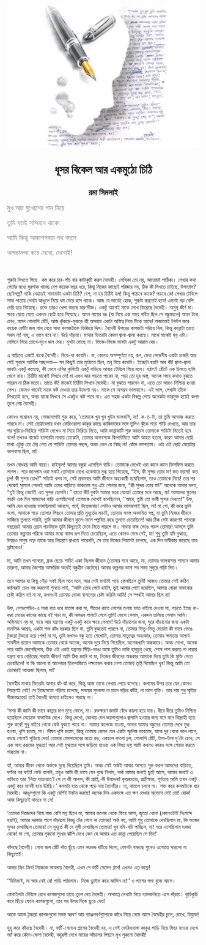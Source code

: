 <div align=center> <img src="./../metadata/images/ধূসর-বিকেল-আর-একমুঠো-চিঠি.jpg" align="center" ></div>
<h1 align=center>ধূসর বিকেল আর একমুঠো চিঠি</h1>
<h2 align=center>রমা সিমলাই</h2>
<span style="color:#808080;font-size:18px;">&#x9AE;&#x9C1;&#x996; &#x986;&#x9B0; &#x9AE;&#x9C1;&#x996;&#x9CB;&#x9B6;&#x9C7;&#x9B0; &#x997;&#x9BE;&#x9A8; &#x9A8;&#x9BF;&#x9DF;&#x9C7;</span><br> <br><span style="color:#808080;font-size:18px;">&#x9A4;&#x9C1;&#x9AE;&#x9BF; &#x9AF;&#x9A4;&#x987; &#x9B8;&#x9A8;&#x9CD;&#x9A6;&#x9BF;&#x9B9;&#x9BE;&#x9A8; &#x9A5;&#x9BE;&#x995;&#x9CB;</span><br> <br><span style="color:#808080;font-size:18px;">&#x986;&#x9AE;&#x9BF; &#x995;&#x9BF;&#x9A8;&#x9CD;&#x9A4;&#x9C1; &#x986;&#x995;&#x9BE;&#x9B6;&#x997;&#x999;&#x9CD;&#x997;&#x9BE;&#x9B0; &#x9AA;&#x9A5; &#x9AC;&#x9A6;&#x9B2;&#x9C7;</span><br> <br><span style="color:#808080;font-size:18px;">&#x985;&#x9B2;&#x995;&#x9BE;&#x9A8;&#x9A8;&#x9CD;&#x9A6;&#x9BE; &#x995;&#x9B0;&#x9C7; &#x9A6;&#x9C7;&#x9AC;&#x9CB;, &#x9A6;&#x9C7;&#x9AC;&#x9CB;&#x987;!</span><br> <br>&#xA0;<br> <br>&#x9B6;&#x9C1;&#x9B0;&#x9C1;&#x99F;&#x9BE; &#x9B2;&#x9BF;&#x996;&#x9A4;&#x9C7; &#x997;&#x9BF;&#x9DF;&#x9C7;&#xA0;&#xA0; &#x995;&#x9AE; &#x995;&#x9B0;&#x9C7; &#x99A;&#x9BE;&#x9B0;-&#x9AA;&#x9BE;&#x981;&#x99A; &#x9AC;&#x9BE;&#x9B0; &#x995;&#x9BE;&#x99F;&#x9BE;&#x995;&#x9C1;&#x99F;&#x9BF; &#x995;&#x9B0;&#x9B2; &#x9AC;&#x9C8;&#x9A6;&#x9C7;&#x9B9;&#x9C0;&#x964; &#x9B2;&#x9C7;&#x996;&#x9BF;&#x995;&#x9BE; &#x9A4;&#x9CB; &#x9A8;&#x9DF;, &#x986;&#x9A6;&#x9CD;&#x9AF;&#x9A8;&#x9CD;&#x9A4;&#x987; &#x9AA;&#x9BE;&#x9A0;&#x9BF;&#x995;&#x9BE;&#x964; &#x9B2;&#x9C7;&#x996;&#x9BE;&#x9B0; &#x995;&#x9A5;&#x9BE; &#x9AA;&#x9C7;&#x99F;&#x9C7;&#x9B0; &#x9AE;&#x9A7;&#x9CD;&#x9AF;&#x9C7; &#x998;&#x9C1;&#x9B0;&#x9AA;&#x9BE;&#x995; &#x996;&#x9BE;&#x99A;&#x9CD;&#x99B;&#x9C7; &#x9AC;&#x9C7;&#x9B6; &#x995;&#x9DF;&#x9C7;&#x995; &#x9AC;&#x99B;&#x9B0; &#x9A7;&#x9B0;&#x9C7;, &#x995;&#x9BF;&#x9A8;&#x9CD;&#x9A4;&#x9C1; &#x9A8;&#x9BF;&#x99C;&#x9C7;&#x9B0; &#x995;&#x9BE;&#x99B;&#x9C7;&#x987; &#x9AA;&#x9B0;&#x9BF;&#x9B7;&#x9CD;&#x995;&#x9BE;&#x9B0; &#x9A8;&#x9DF;, &#x9A0;&#x9BF;&#x995; &#x995;&#x9C0; &#x9B2;&#x9BF;&#x996;&#x9A4;&#x9C7; &#x99A;&#x9BE;&#x987;&#x99B;&#x9C7;, &#x989;&#x9AA;&#x9A8;&#x9CD;&#x9AF;&#x9BE;&#x9B8;? &#x99B;&#x9CB;&#x99F;&#x997;&#x9B2;&#x9CD;&#x9AA;? &#x9A8;&#x9BE;&#x995;&#x9BF; &#x9A8;&#x9C7;&#x9B9;&#x9BE;&#x9A4;&#x987; &#x9B8;&#x9BE;&#x9A6;&#x9BE;&#x9AE;&#x9BE;&#x99F;&#x9BE; &#x98F;&#x995;&#x99F;&#x9BE; &#x99A;&#x9BF;&#x9A0;&#x9BF;? &#x9AC;&#x9C7;&#x9B6;, &#x9A8;&#x9BE; &#x9B9;&#x9DF; &#x99A;&#x9BF;&#x9A0;&#x9BF;&#x987; &#x9B9;&#x9B2;! &#x995;&#x9BF;&#x9A8;&#x9CD;&#x9A4;&#x9C1; &#x9AA;&#x9BE;&#x9A0;&#x9BE;&#x9AC;&#x9C7; &#x995;&#x9BE;&#x995;&#x9C7;? &#x9AA;&#x9DC;&#x9AC;&#x9C7; &#x995;&#x9C7;! &#x9B2;&#x9C7;&#x996;&#x9BE;&#x9B0; &#x99F;&#x9C7;&#x9AC;&#x9BF;&#x9B2;&#x9C7; &#x9B8;&#x9BE;&#x9A6;&#x9BE; &#x9AA;&#x9BE;&#x9A4;&#x9BE;&#x9DF; &#x9AA;&#x9C7;&#x9A8;&#x99F;&#x9BE; &#x986;&#x999;&#x9C1;&#x9B2;&#x9C7; &#x9A8;&#x9BF;&#x9DF;&#x9C7; &#x9A5;&#x9AE; &#x9AE;&#x9C7;&#x9B0;&#x9C7; &#x9AC;&#x9B8;&#x9C7; &#x9A5;&#x9BE;&#x995;&#x9C7;&#x964; &#x986;&#x99C; &#x9AF;&#x9C7; &#x9AD;&#x9BE;&#x9AC;&#x9C7;&#x987; &#x9B9;&#x9CB;&#x995;, &#x9B6;&#x9C1;&#x9B0;&#x9C1;&#x99F;&#x9BE; &#x995;&#x9B0;&#x9A4;&#x9C7;&#x987; &#x9B9;&#x9AC;&#x9C7;! &#x98F;&#x9AE;&#x9A8;&#x987; &#x9AC;&#x9DC; &#x9AC;&#x9C7;&#x9B6;&#x9BF; &#x9A6;&#x9C7;&#x9B0;&#x9BF; &#x9B9;&#x9DF;&#x9C7; &#x997;&#x9BF;&#x9DF;&#x9C7;&#x99B;&#x9C7;&#x964; &#x9B0;&#x995;&#x9CD;&#x9A4;&#x9C7; &#x9A4;&#x9BE;&#x9B0;&#x993; &#x996;&#x9C7;&#x9B2;&#x9BE; &#x995;&#x9B0;&#x99B;&#x9C7; &#x9AE;&#x9BE;&#x9B0;&#x9A3;&#x9AC;&#x9C0;&#x99C;&#x964; &#x98F;&#x995;&#x99F;&#x9C1; &#x986;&#x997;&#x9C7;&#x987; &#x9AE;&#x9BE;&#x995;&#x9C7; &#x9A6;&#x9C7;&#x996;&#x9C7; &#x9AB;&#x9BF;&#x9B0;&#x9C7;&#x99B;&#x9C7; &#x9AC;&#x9C8;&#x9A6;&#x9C7;&#x9B9;&#x9C0;&#x964; &#x985;&#x9B8;&#x9C1;&#x9B8;&#x9CD;&#x9A5; &#x99C;&#x9C0;&#x9B0;&#x9CD;&#x9A3; &#x9AE;&#x9BE;&#x964; &#x995;&#x9CD;&#x9B7;&#x9DF;&#x9C7; &#x9AF;&#x9C7;&#x9A4;&#x9C7; &#x9AF;&#x9C7;&#x9A4;&#x9C7; &#x98F;&#x995;&#x9A6;&#x9AE; &#x99B;&#x9CB;&#x99F;&#x9CD;&#x99F; &#x9B9;&#x9DF;&#x9C7; &#x997;&#x9BF;&#x9DF;&#x9C7;&#x99B;&#x9C7;&#x964; &#x985;&#x9AE;&#x9A8; &#x997;&#x9BE;&#x9DF;&#x9C7;&#x9B0; &#x9B0;&#x999; (&#x9AF;&#x9BE; &#x9A8;&#x9BF;&#x9DF;&#x9C7; &#x98F;&#x995; &#x9B8;&#x9AE;&#x9DF; &#x997;&#x9B0;&#x9CD;&#x9AC;&#x9BF;&#x9A4; &#x99B;&#x9BF;&#x9B2; &#x9B8;&#x9C7; &#x9AC;&#x9A8;&#x9CD;&#x9A7;&#x9C1;&#x9AE;&#x9B9;&#x9B2;&#x9C7;) &#x985;&#x9AE;&#x9A8; &#x99F;&#x9BE;&#x9A8;&#x9BE; &#x99A;&#x9CB;&#x996;, &#x985;&#x9AE;&#x9A8; &#x997;&#x9CB;&#x9B2;&#x9BE;&#x9AA;&#x9BF; &#x9A0;&#x9CB;&#x981;&#x99F;, &#x986;&#x99C; &#x995;&#x9C1;&#x981;&#x995;&#x9DC;&#x9C7;-&#x9AE;&#x9C1;&#x995;&#x9DC;&#x9C7; &#x995;&#x9C0; &#x985;&#x9B8;&#x9B9;&#x9BE;&#x9DF; &#x98F;&#x995;&#x99F;&#x9BE; &#x985;&#x9B8;&#x9CD;&#x9A4;&#x9BF;&#x9A4;&#x9CD;&#x9AC; &#x9A8;&#x9BF;&#x9DF;&#x9C7; &#x99F;&#x9BF;&#x995;&#x9C7; &#x986;&#x99B;&#x9C7;! &#x985;&#x99C;&#x9BE;&#x9A8;&#x9CD;&#x9A4;&#x9C7;&#x987; &#x99F;&#x9AA;&#x99F;&#x9AA; &#x995;&#x9B0;&#x9C7; &#x995;&#x9DF;&#x9C7;&#x995; &#x9AB;&#x9CB;&#x981;&#x99F;&#x9BE; &#x99C;&#x9B2; &#x997;&#x9BE;&#x9B2; &#x9AC;&#x9C7;&#x9DF;&#x9C7; &#x9B8;&#x9BE;&#x9A6;&#x9BE; &#x995;&#x9BE;&#x997;&#x99C;&#x99F;&#x9BE;&#x995;&#x9C7; &#x9AD;&#x9BF;&#x99C;&#x9BF;&#x9DF;&#x9C7; &#x9A6;&#x9BF;&#x9B2;&#x964; &#x9AC;&#x9C8;&#x9A6;&#x9C7;&#x9B9;&#x9C0; &#x989;&#x9AA;&#x9B0;&#x9C7;&#x9B0; &#x995;&#x9BE;&#x997;&#x99C;&#x99F;&#x9BE; &#x9B8;&#x9B0;&#x9BF;&#x9DF;&#x9C7; &#x9A8;&#x9BF;&#x9B2;, &#x995;&#x9BF;&#x9A8;&#x9CD;&#x9A4;&#x9C1; &#x995;&#x9BE;&#x9A8;&#x9CD;&#x9A8;&#x9BE;&#x99F;&#x9BE; &#x9A4;&#x9BE;&#x9A4;&#x9C7; &#x9B8;&#x9B0;&#x9B2; &#x9A8;&#x9BE;! &#x9A8;&#x9BE;&#x9B9;&#x9CD;&#x200C;, &#x98F; &#x9AD;&#x9BE;&#x9AC;&#x9C7; &#x9B9;&#x9AC;&#x9C7; &#x9A8;&#x9BE;&#x964; &#x989;&#x9A0;&#x9C7; &#x9A6;&#x9BE;&#x981;&#x9DC;&#x9BE;&#x9DF;&#x964; &#x9AE;&#x9BE;&#x9A5;&#x9BE;&#x9B0; &#x9AD;&#x9BF;&#x9A4;&#x9B0;&#x99F;&#x9BE; &#x995;&#x9C7;&#x9AE;&#x9A8; &#x99C;&#x9CD;&#x9AC;&#x9BE;&#x9B2;&#x9BE;-&#x99C;&#x9CD;&#x9AC;&#x9BE;&#x9B2;&#x9BE; &#x995;&#x9B0;&#x99B;&#x9C7;&#x964; &#x9AE;&#x9BE;&#x99D;&#x9C7; &#x9AE;&#x9BE;&#x99D;&#x9C7;&#x987; &#x9B9;&#x9DF; &#x98F;&#x99F;&#x9BE;&#x964; &#x9AC;&#x9C7;&#x9B8;&#x9BF;&#x9A8;&#x9C7; &#x997;&#x9BF;&#x9DF;&#x9C7; &#x99A;&#x9CB;&#x996;&#x9C7;-&#x9AE;&#x9C1;&#x996;&#x9C7; &#x99C;&#x9B2; &#x9A6;&#x9C7;&#x9DF;&#x964; &#x9AE;&#x9C1;&#x996;&#x99F;&#x9BE; &#x9AE;&#x9CB;&#x99B;&#x9C7; &#x9A8;&#x9BE;&#x964; &#x9AD;&#x9BF;&#x99C;&#x9C7;-&#x9AD;&#x9BF;&#x99C;&#x9C7; &#x9AD;&#x9BE;&#x9AC;&#x99F;&#x9BE; &#x98F;&#x995;&#x99F;&#x9C1; &#x986;&#x9B0;&#x9BE;&#x9AE; &#x9A6;&#x9C7;&#x9DF;&#x964;<br> <br>&#x98F; &#x9AC;&#x9BE;&#x9DC;&#x9BF;&#x9A4;&#x9C7; &#x98F;&#x995;&#x9BE;&#x987; &#x9A5;&#x9BE;&#x995;&#x9C7; &#x9AC;&#x9C8;&#x9A6;&#x9C7;&#x9B9;&#x9C0;&#x964; &#x9AC;&#x9BF;&#x9DF;&#x9C7;-&#x9A5;&#x9BE; &#x995;&#x9B0;&#x9C7;&#x9A8;&#x9BF;&#x964; &#x9A8;&#x9BE;, &#x995;&#x9CB;&#x9A8;&#x993; &#x985;&#x9B8;&#x9AE;&#x9CD;&#x9AA;&#x9C2;&#x9B0;&#x9CD;&#x9A3;&#x9A4;&#x9BE; &#x9A8;&#x9DF;, &#x9B0;&#x9C2;&#x9AA;, &#x9AE;&#x9C7;&#x9A7;&#x9BE; &#x9B2;&#x9CB;&#x9AD;&#x9A8;&#x9C0;&#x9DF; &#x98F;&#x995;&#x99F;&#x9BE; &#x99A;&#x9BE;&#x995;&#x9B0;&#x9BF; &#x986;&#x9B0; &#x9B8;&#x9C7;&#x987; &#x9B8;&#x9C1;&#x9AC;&#x9BE;&#x9A6;&#x9C7; &#x986;&#x9B0;&#x9CD;&#x9A5;&#x9BF;&#x995; &#x9B8;&#x99A;&#x9CD;&#x99B;&#x9B2;&#x9A4;&#x9BE;&#x2014; &#x9B8;&#x9AC; &#x995;&#x9BF;&#x99B;&#x9C1;&#x987; &#x9A4;&#x9BE;&#x9B0; &#x9AE;&#x9C1;&#x9A0;&#x9CB;&#x9A4;&#x9C7; &#x99B;&#x9BF;&#x9B2;, &#x9A4;&#x9AC;&#x9C1; &#x9AC;&#x9BF;&#x9DF;&#x9C7; &#x995;&#x9B0;&#x9C7;&#x9A8;&#x9BF;&#x964; &#x987;&#x99A;&#x9CD;&#x99B;&#x9C7;&#x99F;&#x9BE; &#x9B9;&#x9DF;&#x9A8;&#x9BF; &#x986;&#x9B0; &#x995;&#x9C0;! &#x99C;&#x9CD;&#x9AC;&#x9BE;&#x9B2;&#x9BE;-&#x99C;&#x9CD;&#x9AC;&#x9BE;&#x9B2;&#x9BE; &#x9AD;&#x9BE;&#x9AC;&#x99F;&#x9BE; &#x98F;&#x995;&#x99F;&#x9C1; &#x995;&#x9AE;&#x9C7;&#x99B;&#x9C7;, &#x995;&#x9C0; &#x9AD;&#x9C7;&#x9AC;&#x9C7; &#x98F;&#x9B8;&#x9BF;&#x9B0; &#x995;&#x9C1;&#x9B2;&#x9BF;&#x982;&#x99F;&#x9BE; &#x98F;&#x995;&#x99F;&#x9C1; &#x9AC;&#x9BE;&#x9DC;&#x9BF;&#x9DF;&#x9C7; &#x986;&#x9AC;&#x9BE;&#x9B0; &#x99F;&#x9C7;&#x9AC;&#x9BF;&#x9B2;&#x9C7; &#x997;&#x9BF;&#x9DF;&#x9C7; &#x9AC;&#x9B8;&#x9C7;&#x964; &#x9B9;&#x9A0;&#x9BE;&#x9CE;&#x987; &#x9A0;&#x9CB;&#x981;&#x99F;&#x9C7; &#x98F;&#x995; &#x99A;&#x9BF;&#x9B2;&#x9A4;&#x9C7; &#x9B9;&#x9BE;&#x9B8;&#x9BF; &#x996;&#x9C7;&#x9B2;&#x9C7; &#x9AF;&#x9BE;&#x9DF;&#x964; &#x99A;&#x9BF;&#x9A0;&#x9BF;&#x99F;&#x9BE; &#x9AE;&#x9BE;&#x995;&#x9C7;&#x987; &#x9B2;&#x9BF;&#x996;&#x9AC;&#x9C7; &#x9B8;&#x9C7;! &#x9AE;&#x9BE; &#x98F;&#x996;&#x9A8; &#x986;&#x9B0; &#x9AA;&#x9DC;&#x9A4;&#x9C7; &#x9AA;&#x9BE;&#x9B0;&#x9C7;&#x9A8; &#x9A8;&#x9BE;, &#x9AA;&#x9DC;&#x9BE; &#x9A4;&#x9CB; &#x9A6;&#x9C2;&#x9B0; &#x985;&#x9B8;&#x9CD;&#x9A4;&#x9CD;&#x200C;, &#x985;&#x9A8;&#x9C7;&#x995; &#x9B8;&#x9AE;&#x9DF; &#x995;&#x9A5;&#x9BE;&#x993; &#x9AC;&#x9C1;&#x99D;&#x9A4;&#x9C7; &#x9AA;&#x9BE;&#x9B0;&#x9C7;&#x9A8; &#x9A8;&#x9BE; &#x9A0;&#x9BF;&#x995; &#x9AE;&#x9A4;&#x9CB;&#x964; &#x9A4;&#x9BE;&#x9A4;&#x9C7; &#x995;&#x9C0;! &#x9AE;&#x9BE;&#x995;&#x9C7;&#x987; &#x99A;&#x9BF;&#x9A0;&#x9BF;&#x99F;&#x9BE; &#x9B2;&#x9BF;&#x996;&#x9AC;&#x9C7; &#x9AC;&#x9C8;&#x9A6;&#x9C7;&#x9B9;&#x9C0;&#x964; &#x9AE;&#x9BE; &#x9AC;&#x9C1;&#x99D;&#x9A4;&#x9C7; &#x9AA;&#x9BE;&#x9B0;&#x9AC;&#x9C7;&#x9A8; &#x9A8;&#x9BE;, &#x98F;&#x9A4;&#x9C7; &#x9A4;&#x9CB; &#x986;&#x9B0;&#x993; &#x9A8;&#x9BF;&#x9B6;&#x9CD;&#x99A;&#x9BF;&#x9A8;&#x9CD;&#x9A4; &#x9B9;&#x993;&#x9DF;&#x9BE; &#x997;&#x9C7;&#x9B2;&#x964; &#x995;&#x9CB;&#x9A8;&#x993; &#x9AD;&#x9BE;&#x9AC;&#x9C7;&#x987; &#x9AE;&#x9BE;&#x995;&#x9C7; &#x995;&#x9B7;&#x9CD;&#x99F; &#x9A6;&#x9C7;&#x993;&#x9DF;&#x9BE; &#x9A4;&#x9BE;&#x9B0; &#x989;&#x9A6;&#x9CD;&#x9A6;&#x9C7;&#x9B6;&#x9CD;&#x9AF; &#x9A8;&#x9DF;&#x964; &#x9AE;&#x9BE;&#x995;&#x9C7; &#x9B8;&#x9C7; &#x985;&#x9B8;&#x9AE;&#x9CD;&#x9AD;&#x9AC; &#x9AD;&#x9BE;&#x9B2;&#x9AC;&#x9BE;&#x9B8;&#x9C7;&#x964; &#x98F;&#x987; &#x9AD;&#x9BE;&#x9B2;, &#x9B2;&#x9C7;&#x996;&#x9BE;&#x99F;&#x9BE; &#x9A4;&#x9BE;&#x981;&#x995;&#x9C7; &#x9B2;&#x9BF;&#x996;&#x9A4;&#x9C7;&#x987; &#x9B9;&#x9AC;&#x9C7;, &#x985;&#x9A5;&#x99A; &#x9AF;&#x9BE;&#x995;&#x9C7; &#x9B2;&#x9BF;&#x996;&#x9AC;&#x9C7; &#x9B8;&#x9C7; &#x98F;&#x995;&#x99F;&#x9C1;&#x993; &#x995;&#x9B7;&#x9CD;&#x99F; &#x9AA;&#x9BE;&#x9AC;&#x9C7; &#x9A8;&#x9BE;&#x964; &#x98F;&#x9A4; &#x9B8;&#x9B9;&#x99C; &#x98F;&#x995;&#x99F;&#x9BE; &#x9AC;&#x9BF;&#x995;&#x9B2;&#x9CD;&#x9AA; &#x9AA;&#x9C7;&#x9DF;&#x9C7; &#x985;&#x9A8;&#x9C7;&#x995;&#x99F;&#x9BE; &#x9AD;&#x9BE;&#x9B0;&#x9AE;&#x9C1;&#x995;&#x9CD;&#x9A4; &#x9B9;&#x9DF;&#x9C7;&#x987; &#x995;&#x9B2;&#x9AE; &#x9A4;&#x9C1;&#x9B2;&#x9C7; &#x9A8;&#x9C7;&#x9DF; &#x9AC;&#x9C8;&#x9A6;&#x9C7;&#x9B9;&#x9C0;&#x964;<br> <br>&#x995;&#x9CB;&#x9A8;&#x993; &#x9B8;&#x9AE;&#x9CD;&#x9AC;&#x9CB;&#x9A7;&#x9A8; &#x9A8;&#x9DF;, &#x9B8;&#x9CB;&#x99C;&#x9BE;&#x9B8;&#x9BE;&#x9AA;&#x99F;&#x9BE; &#x9B6;&#x9C1;&#x9B0;&#x9C1; &#x995;&#x9B0;&#x9C7;, &#x2018;&#x9A4;&#x9CB;&#x9AE;&#x9BE;&#x995;&#x9C7; &#x996;&#x9C1;&#x9AC; &#x996;&#x9C1;&#x9AC; &#x996;&#x9C1;&#x989;&#x9AC; &#x9AD;&#x9BE;&#x9B2;&#x9AC;&#x9BE;&#x9B8;&#x9BF;, &#x9AE;&#x9BE;!&#xA0; &#x995;-&#x9A4;-&#x99F;&#x9BE;, &#x9A4;&#x9BE; &#x9A4;&#x9C1;&#x9AE;&#x9BF; &#x986;&#x9A8;&#x9CD;&#x9A6;&#x9BE;&#x99C; &#x995;&#x9B0;&#x9A4;&#x9C7; &#x9AA;&#x9BE;&#x9B0;&#x9AC;&#x9C7; &#x9A8;&#x9BE;&#x964; &#x9B8;&#x9C7;&#x987; &#x99B;&#x9CB;&#x99F;&#x9CD;&#x99F;&#x9AC;&#x9C7;&#x9B2;&#x9BE;&#x9DF; &#x9AF;&#x996;&#x9A8; &#x9AB;&#x9C7;&#x9B0;&#x9BF;&#x993;&#x9DF;&#x9BE;&#x9B2;&#x9BE; &#x995;&#x9BE;&#x995;&#x9C1;&#x9B0; &#x995;&#x9BE;&#x99B;&#x9C7; &#x995;&#x9BE;&#x995;&#x9BF;&#x9AE;&#x9BE;&#x9A6;&#x9C7;&#x9B0; &#x9B8;&#x999;&#x9CD;&#x997;&#x9C7; &#x9A4;&#x9C1;&#x9AE;&#x9BF;&#x993; &#x99D;&#x9C1;&#x981;&#x995;&#x9C7; &#x9AA;&#x9DC;&#x9C7; &#x9B6;&#x9BE;&#x9DC;&#x9BF; &#x9A6;&#x9C7;&#x996;&#x9A4;&#x9C7;, &#x986;&#x9B0; &#x9A4;&#x9BE;&#x9B0; &#x9AA;&#x9B0; &#x998;&#x9C1;&#x9B0;&#x9BF;&#x9DF;&#x9C7;-&#x9AB;&#x9BF;&#x9B0;&#x9BF;&#x9DF;&#x9C7; &#x9B6;&#x9BE;&#x9DC;&#x9BF;&#x99F;&#x9BE; &#x9A6;&#x9C7;&#x996;&#x9C7;&#x993; &#x9A8;&#x9BE; &#x9A8;&#x9BF;&#x9DF;&#x9C7; &#x9AB;&#x9BF;&#x9B0;&#x9BF;&#x9DF;&#x9C7; &#x9A6;&#x9BF;&#x9A4;&#x9C7;, &#x986;&#x9AE;&#x9BF; &#x995;&#x9BE;&#x9A8;&#x9CD;&#x9A8;&#x9BE;&#x995;&#x9BE;&#x99F;&#x9BF; &#x9B6;&#x9C1;&#x9B0;&#x9C1; &#x995;&#x9B0;&#x9A4;&#x9BE;&#x9AE; &#x9A4;&#x9CB;&#x9AE;&#x9BE;&#x995;&#x9C7; &#x9B6;&#x9BE;&#x9DC;&#x9BF;&#x99F;&#x9BE; &#x9A8;&#x9BF;&#x9A4;&#x9C7;&#x987; &#x9B9;&#x9AC;&#x9C7; &#x9AC;&#x9B2;&#x9C7;! &#x9A4;&#x996;&#x9A8;&#x993; &#x9AC;&#x9BE;&#x99C;&#x9C7;&#x99F; &#x9AC;&#x9CD;&#x9AF;&#x9BE;&#x9AA;&#x9BE;&#x9B0;&#x99F;&#x9BE; &#x9AE;&#x9BE;&#x9A5;&#x9BE;&#x9DF; &#x9A2;&#x9CB;&#x995;&#x9C7;&#x9A8;&#x9BF;, &#x9A4;&#x9CB;&#x9AE;&#x9BE;&#x9B0; &#x985;&#x9A8;&#x9BE;&#x9AC;&#x9B6;&#x9CD;&#x9AF;&#x995; &#x995;&#x9BF;&#x9AA;&#x99F;&#x9C7;&#x9AE;&#x9BF;&#x9A4;&#x9C7; &#x986;&#x9AE;&#x9BF; &#x986;&#x9B9;&#x9A4; &#x9B9;&#x9A4;&#x9BE;&#x9AE;, &#x995;&#x9BE;&#x9B0;&#x9A3; &#x986;&#x9AE;&#x9BE;&#x9B0; &#x99B;&#x9CB;&#x99F;&#x9CD;&#x99F; &#x9AE;&#x9BE;&#x9A5;&#x9BE; &#x98F;&#x99F;&#x9C1;&#x995;&#x9C1; &#x9A4;&#x9CB; &#x99F;&#x9C7;&#x9B0; &#x9AA;&#x9C7;&#x9A4; &#x9AF;&#x9C7; &#x9B6;&#x9BE;&#x9DC;&#x9BF;&#x99F;&#x9BE; &#x9A4;&#x9CB;&#x9AE;&#x9BE;&#x9B0; &#x9AA;&#x99B;&#x9A8;&#x9CD;&#x9A6;, &#x985;&#x9A5;&#x99A; &#x995;&#x9C7;&#x9A8; &#x9AF;&#x9C7; &#x9A8;&#x9BF;&#x99A;&#x9CD;&#x99B; &#x9A8;&#x9BE;! &#x995;&#x9C7;&#x981;&#x9A6;&#x9C7; &#x9AD;&#x9BE;&#x9B8;&#x9BE;&#x9A4;&#x9BE;&#x9AE;&#x964; &#x993;&#x99F;&#x9BE; &#x993;&#x987; &#x99B;&#x9CB;&#x99F;&#x9CD;&#x99F; &#x9AE;&#x9C7;&#x9DF;&#x9C7;&#x99F;&#x9BE;&#x9B0; &#x9AD;&#x9BE;&#x9B2;&#x9AC;&#x9BE;&#x9B8;&#x9BE; &#x99B;&#x9BF;&#x9B2;, &#x9AE;&#x9BE;!<br> <br>&#x9A4;&#x996;&#x9A8; &#x9AC;&#x9CB;&#x9A7;&#x9B9;&#x9DF; &#x986;&#x9AE;&#x9BF; &#x9AC;&#x9BE;&#x9B0;&#x9CB;&#x964; &#x9B9;&#x9BE;&#x987;&#x9B8;&#x9CD;&#x995;&#x9C1;&#x9B2;! &#x986;&#x9AE;&#x9BE;&#x9B0; &#x9AC;&#x9A8;&#x9CD;&#x9A7;&#x9C1;&#x9B0;&#x9BE; &#x98F;&#x9B8;&#x9C7;&#x99B;&#x9BF;&#x9B2; &#x9AC;&#x9BE;&#x9DC;&#x9BF;&#x964; &#x9A4;&#x9CB;&#x9AE;&#x9BE;&#x995;&#x9C7; &#x9A6;&#x9C7;&#x996;&#x9C7;&#x987; &#x993;&#x9B0;&#x9BE; &#x995;&#x9BE;&#x9A8;&#x9C7; &#x995;&#x9BE;&#x9A8;&#x9C7; &#x9AB;&#x9BF;&#x9B8;&#x9AB;&#x9BF;&#x9B8; &#x995;&#x9B0;&#x9A4;&#x9C7; &#x9B2;&#x9BE;&#x997;&#x9B2;&#x964; &#x9AA;&#x9B0;&#x9C7; &#x99C;&#x9BE;&#x9A8;&#x9B2;&#x9BE;&#x9AE; &#x993;&#x9B0;&#x9BE; &#x9B8;&#x9AC;&#x9BE;&#x987; &#x9A4;&#x9CB;&#x9AE;&#x9BE;&#x995;&#x9C7; &#x9A6;&#x9C7;&#x996;&#x9C7; &#x98F;&#x995;&#x9C7;&#x9AC;&#x9BE;&#x9B0;&#x9C7; &#x9AE;&#x9C1;&#x997;&#x9CD;&#x9A7; &#x9B9;&#x9DF;&#x9C7; &#x997;&#x9BF;&#x9DF;&#x9C7;&#x99B;&#x9C7;, &#x201C;&#x987;&#x9B8;, &#x995;&#x9C0; &#x9B8;&#x9C1;&#x9A8;&#x9CD;&#x9A6;&#x9B0; &#x9A4;&#x9CB;&#x9B0; &#x9AE;&#x9BE;! &#x995;&#x9A4; &#x9AB;&#x9B0;&#x9B8;&#x9BE;! &#x995;&#x9A4; &#x99A;&#x9C1;&#x9B2;! &#x995;&#x9C0; &#x9B8;&#x9C1;&#x9A8;&#x9CD;&#x9A6;&#x9B0; &#x99A;&#x9CB;&#x996;!&#x201D; &#x9B8;&#x9A4;&#x9CD;&#x9AF;&#x9BF;&#x987; &#x9AC;&#x9B2;&#x9AC; &#x9AE;&#x9BE;, &#x9B8;&#x9C7;&#x987; &#x9AA;&#x9CD;&#x9B0;&#x9A5;&#x9AE;&#x9AC;&#x9BE;&#x9B0; &#x986;&#x9AE;&#x9BF; &#x99C;&#x9C0;&#x9AC;&#x9A8;&#x9C7; &#x985;&#x9B9;&#x982;&#x995;&#x9BE;&#x9B0;&#x9C0; &#x9B9;&#x9DF;&#x9C7;&#x99B;&#x9BF;&#x9B2;&#x9BE;&#x9AE;, &#x9A4;&#x9BE;&#x993; &#x9A4;&#x9CB;&#x9AE;&#x9BE;&#x995;&#x9C7; &#x9A8;&#x9BF;&#x9DF;&#x9C7;! &#x9A4;&#x9BE;&#x9B0; &#x9AA;&#x9B0; &#x9A5;&#x9C7;&#x995;&#x9C7;&#x987; &#x9B8;&#x9C1;&#x9AF;&#x9CB;&#x997; &#x9AA;&#x9C7;&#x9B2;&#x9C7;&#x987; &#x986;&#x9AE;&#x9BF; &#x993;&#x9A6;&#x9C7;&#x9B0; &#x9AC;&#x9BE;&#x9DC;&#x9BF;&#x9A4;&#x9C7; &#x9A1;&#x9BE;&#x995;&#x9A4;&#x9BE;&#x9AE; &#x9B6;&#x9C1;&#x9A7;&#x9C1; &#x98F;&#x99F;&#x9BE; &#x9B6;&#x9CB;&#x9A8;&#x9BE;&#x9B0; &#x99C;&#x9A8;&#x9CD;&#x9AF;, &#x201C;&#x995;&#x9C0; &#x9B8;&#x9C1;&#x9A8;&#x9CD;&#x9A6;&#x9B0; &#x9A4;&#x9CB;&#x9B0; &#x9AE;&#x9BE;!&#x2019;&#x2019; &#x985;&#x9A8;&#x9C7;&#x995;&#x9C7; &#x986;&#x9AC;&#x9BE;&#x9B0; &#x9AC;&#x9B2;&#x9A4;, &#x201C;&#x9A4;&#x9C1;&#x987; &#x995;&#x9BF;&#x9A8;&#x9CD;&#x9A4;&#x9C1; &#x9AE;&#x9CB;&#x99F;&#x9C7;&#x987; &#x98F;&#x9A4; &#x9B8;&#x9C1;&#x9A8;&#x9CD;&#x9A6;&#x9B0; &#x9B9;&#x9CB;&#x9B8;&#x9A8;&#x9BF;&#x964;&#x201D; &#x9A4;&#x9BE;&#x9A4;&#x9C7; &#x995;&#x9C0;! &#x9AC;&#x9C1;&#x995;&#x99F;&#x9BE; &#x986;&#x9AE;&#x9BE;&#x9B0; &#x9AD;&#x9B0;&#x9C7; &#x9AF;&#x9C7;&#x9A4;&#x9CB;! &#x9A4;&#x9CB;&#x9AE;&#x9BE;&#x9B0; &#x9AE;&#x9A8;&#x9C7; &#x986;&#x99B;&#x9C7;, &#x9AE;&#x9BE;! &#x986;&#x9AE;&#x9BE;&#x9A6;&#x9C7;&#x9B0; &#x9B8;&#x9CD;&#x995;&#x9C1;&#x9B2;&#x9C7;&#x9B0; &#x9AC;&#x9DC;&#x9A6;&#x9BF; &#x98F;&#x995; &#x9A6;&#x9BF;&#x9A8; &#x986;&#x9AE;&#x9BE;&#x9A6;&#x9C7;&#x9B0; &#x9AC;&#x9BE;&#x9DC;&#x9BF; &#x98F;&#x9B8;&#x9C7;&#x99B;&#x9BF;&#x9B2;&#x9C7;&#x9A8;! &#x9A4;&#x9CB;&#x9AE;&#x9BE;&#x995;&#x9C7; &#x9A6;&#x9C7;&#x996;&#x9C7;&#x987; &#x9AC;&#x9B2;&#x9C7;&#x99B;&#x9BF;&#x9B2;&#x9C7;&#x9A8;, &#x2018;&#x2018;&#x986;&#x9B0;&#x9C7;, &#x9A4;&#x9C1;&#x9AE;&#x9BF; &#x9A4;&#x9CB; &#x9AD;&#x9BE;&#x9B0;&#x9C0; &#x9B8;&#x9C1;&#x9A8;&#x9CD;&#x9A6;&#x9B0; &#x9A6;&#x9C7;&#x996;&#x9A4;&#x9C7;!&#x201D; &#x989;&#x9AB;, &#x986;&#x9AE;&#x9BF; &#x9AF;&#x9C7;&#x9A8; &#x9B9;&#x9BE;&#x993;&#x9DF;&#x9BE;&#x9DF; &#x9AD;&#x9BE;&#x9B8;&#x99B;&#x9BF;&#x9B2;&#x9BE;&#x9AE;! &#x986;&#x9A8;&#x9A8;&#x9CD;&#x9A6;&#x9C7;, &#x997;&#x9B0;&#x9CD;&#x9AC;&#x9C7;, &#x989;&#x9A4;&#x9CD;&#x9A4;&#x9C7;&#x99C;&#x9A8;&#x9BE;&#x9DF;! &#x9B8;&#x9C7;&#x99F;&#x9BE;&#x993; &#x986;&#x9AE;&#x9BE;&#x9B0; &#x9AD;&#x9BE;&#x9B2;&#x9AC;&#x9BE;&#x9B8;&#x9BE;&#x987; &#x99B;&#x9BF;&#x9B2;, &#x9AE;&#x9BE;! &#x9AE;&#x9BE; &#x997;&#x9CB;, &#x995;&#x9C0; &#x995;&#x9B0;&#x9C7; &#x9AD;&#x9C1;&#x9B2;&#x9BF; &#x9AC;&#x9B2;&#x9CB;, &#x986;&#x9AE;&#x9BE;&#x995;&#x9C7; &#x997;&#x9DC;&#x9C7; &#x9A4;&#x9CB;&#x9B2;&#x9BE;&#x9B0; &#x9AA;&#x9BF;&#x99B;&#x9A8;&#x9C7; &#x9A4;&#x9CB;&#x9AE;&#x9BE;&#x9B0; &#x9AA;&#x9CD;&#x9B0;&#x9A4;&#x9BF; &#x9AE;&#x9C1;&#x9B9;&#x9C2;&#x9B0;&#x9CD;&#x9A4;&#x9C7;&#x9B0; &#x9B2;&#x9DC;&#x9BE;&#x987;, &#x9A4;&#x9CB;&#x9AE;&#x9BE;&#x9B0; &#x9B8;&#x9AE;&#x9B8;&#x9CD;&#x9A4; &#x985;&#x9AC;&#x9A6;&#x9AE;&#x9BF;&#x9A4; &#x9B8;&#x9CD;&#x9AC;&#x9AA;&#x9CD;&#x9A8;, &#x9AF;&#x9BE; &#x9A4;&#x9C1;&#x9AE;&#x9BF; &#x9A8;&#x9BF;&#x99C;&#x9C7;&#x9B0; &#x99C;&#x9C0;&#x9AC;&#x9A8;&#x9C7; &#x9B8;&#x9BE;&#x99C;&#x9BF;&#x9DF;&#x9C7; &#x9A4;&#x9C1;&#x9B2;&#x9A4;&#x9C7; &#x9AA;&#x9BE;&#x9B0;&#x9A8;&#x9BF;, &#x9A4;&#x9C1;&#x9AE;&#x9BF; &#x986;&#x9AE;&#x9BE;&#x9B0; &#x99C;&#x9C0;&#x9AC;&#x9A8;&#x9C7; &#x9AB;&#x9C1;&#x9B2;&#x9C7;-&#x9AB;&#x9B2;&#x9C7; &#x9AA;&#x9B2;&#x9CD;&#x9B2;&#x9AC;&#x9BF;&#x9A4; &#x995;&#x9B0;&#x9C7; &#x9A4;&#x9C1;&#x9B2;&#x9A4;&#x9C7; &#x99A;&#x9C7;&#x9DF;&#x9C7;&#x99B;&#x9BF;&#x9B2;&#x9C7;! &#x986;&#x9B0; &#x9A0;&#x9BF;&#x995; &#x9B8;&#x9C7;&#x987; &#x995;&#x9BE;&#x9B0;&#x9A3;&#x9C7;&#x987; &#x9AA;&#x9A8;&#x9C7;&#x9B0;&#x9CB; &#x9AC;&#x99B;&#x9B0;&#x9C7;&#x9B0;&#x987; &#x986;&#x9AE;&#x9BE;&#x9B0; &#x9AA;&#x9CD;&#x9B0;&#x9C7;&#x9AE;&#x9C7; &#x9AA;&#x9DC;&#x9BE;&#x99F;&#x9BE;&#x995;&#x9C7; &#x9A4;&#x9C1;&#x9AE;&#x9BF; &#x995;&#x9BF;&#x99B;&#x9C1;&#x9A4;&#x9C7;&#x987; &#x9AE;&#x9C7;&#x9A8;&#x9C7; &#x9A8;&#x9BF;&#x9A4;&#x9C7; &#x9AA;&#x9BE;&#x9B0;&#x9B2;&#x9C7; &#x9A8;&#x9BE;&#x964; &#x9AE;&#x9BE;&#x9A5;&#x9BE;&#x9DF; &#x9AC;&#x9BE;&#x99C; &#x9AD;&#x9C7;&#x999;&#x9C7; &#x9AA;&#x9DC;&#x9B2; &#x9A4;&#x9CB;&#x9AE;&#x9BE;&#x9B0;! &#x986;&#x9B8;&#x9B2;&#x9C7; &#x9A4;&#x9C1;&#x9AE;&#x9BF; &#x9A4;&#x9CB;&#x9AE;&#x9BE;&#x9B0; &#x995;&#x9B2;&#x9CD;&#x9AA;&#x9A8;&#x9BE;&#x9B0; &#x9AA;&#x9B0;&#x9BF;&#x995;&#x9C7; &#x986;&#x9AE;&#x9BE;&#x9B0; &#x9AE;&#x9A7;&#x9CD;&#x9AF;&#x9C7; &#x9AC;&#x9BE;&#x9B8;&#x9CD;&#x9A4;&#x9AC; &#x9B0;&#x9C2;&#x9AA; &#x9A6;&#x9BF;&#x9A4;&#x9C7; &#x99A;&#x9C7;&#x9DF;&#x9C7;&#x99B;&#x9BF;&#x9B2;&#x9C7;, &#x98F;&#x9A4;&#x9C7; &#x995;&#x9CB;&#x9A8;&#x993; &#x9A6;&#x9CB;&#x9B7; &#x9A8;&#x9C7;&#x987;, &#x9AE;&#x9BE;! &#x9B6;&#x9C1;&#x9A7;&#x9C1; &#x9A4;&#x9C1;&#x9AE;&#x9BF; &#x9AF;&#x9A6;&#x9BF; &#x9AC;&#x9C1;&#x99D;&#x9A4;&#x9C7;, &#x988;&#x9B6;&#x9CD;&#x9AC;&#x9B0;&#x993; &#x9AE;&#x9BE;&#x9A8;&#x9C1;&#x9B7; &#x997;&#x9DC;&#x9C7; &#x9A4;&#x9BE;&#x995;&#x9C7; &#x986;&#x9B0; &#x9A8;&#x9BF;&#x9DF;&#x9A8;&#x9CD;&#x9A4;&#x9CD;&#x9B0;&#x9A3;&#x9C7; &#x9B0;&#x9BE;&#x996;&#x9A4;&#x9C7; &#x9AA;&#x9BE;&#x9B0;&#x9C7;&#x9A8;&#x9A8;&#x9BF;, &#x9B8;&#x9C7; &#x9A4;&#x9BE;&#x9B0; &#x9A8;&#x9BF;&#x99C;&#x9C7;&#x9B0; &#x9A8;&#x9BF;&#x9DF;&#x9AE;&#x9C7;&#x987; &#x99A;&#x9B2;&#x9C7;&#x99B;&#x9C7;, &#x98F;&#x995; &#x9A6;&#x9BF;&#x9A8; &#x985;&#x9B8;&#x9CD;&#x9AC;&#x9C0;&#x995;&#x9BE;&#x9B0; &#x995;&#x9B0;&#x9C7;&#x99B;&#x9C7; &#x9A4;&#x9BE;&#x9B0; &#x9B8;&#x9CD;&#x9B0;&#x9B7;&#x9CD;&#x99F;&#x9BE;&#x995;&#x9C7;&#x993;!<br> <br>&#x9AE;&#x9BE;, &#x986;&#x9AE;&#x9BF; &#x9A4;&#x996;&#x9A8; &#x9AA;&#x9A8;&#x9C7;&#x9B0;&#x9CB;, &#x9AB;&#x9CD;&#x9B0;&#x995; &#x99B;&#x9C7;&#x9DC;&#x9C7; &#x9B6;&#x9BE;&#x9DC;&#x9BF;! &#x98F;&#x995;&#x9BE; &#x9A8;&#x9BF;&#x983;&#x9B8;&#x999;&#x9CD;&#x997; &#x99C;&#x9C0;&#x9AC;&#x9A8;&#x9C7; (&#x9A4;&#x9CB;&#x9AE;&#x9BE;&#x9B0; &#x9AE;&#x9A8;&#x9C7; &#x986;&#x99B;&#x9C7;, &#x9AE;&#x9BE;, &#x9A4;&#x9CB;&#x9AE;&#x9BE;&#x9B0; &#x9AD;&#x9BE;&#x9B2;&#x9AC;&#x9BE;&#x9B8;&#x9BE;&#x9B0; &#x9B6;&#x9BE;&#x9B8;&#x9A8;&#x9C7; &#x986;&#x9AE;&#x9BE;&#x9B0; &#x9A4;&#x9BE;&#x9B0;&#x9C1;&#x9A3;&#x9CD;&#x9AF;, &#x986;&#x9AE;&#x9BE;&#x9B0; &#x995;&#x9C8;&#x9B6;&#x9CB;&#x9B0; &#x986;&#x995;&#x9CD;&#x9B7;&#x9B0;&#x9BF;&#x995; &#x985;&#x9B0;&#x9CD;&#x9A5;&#x9C7;&#x987; &#x9AC;&#x9A8;&#x9CD;&#x9A7;&#x9C1;&#x9B9;&#x9C0;&#x9A8; &#x995;&#x9C7;&#x99F;&#x9C7;&#x99B;&#x9C7;) &#x986;&#x9AE;&#x9BE;&#x9B0; &#x995;&#x9B2;&#x9CD;&#x9AA;&#x9A8;&#x9BE;&#x9B0; &#x9A1;&#x9BE;&#x9A8;&#x9BE; &#x9B8;&#x9AC; &#x9B8;&#x9AE;&#x9DF; &#x9B8;&#x9C1;&#x9A6;&#x9C2;&#x9B0;&#x9C7; &#x9AA;&#x9BE;&#x9DC;&#x9BF; &#x9A6;&#x9BF;&#x9A4;&#x964;<br> <br>&#x9A4;&#x9AC;&#x9C7; &#x986;&#x9AE;&#x9BE;&#x9B0; &#x9AF;&#x9BE; &#x995;&#x9BF;&#x99B;&#x9C1; &#x9A6;&#x9CC;&#x9DC; &#x9B8;&#x9AC;&#x987; &#x99B;&#x9BF;&#x9B2; &#x9AE;&#x9A8;&#x9C7; &#x9AE;&#x9A8;&#x9C7;, &#x986;&#x9B0; &#x9B8;&#x9C7;&#x987; &#x9AE;&#x9A8;&#x99F;&#x9BE;&#x987; &#x9AA;&#x9DC;&#x9C7; &#x9AB;&#x9C7;&#x9B2;&#x99B;&#x9BF;&#x9B2;&#x9C7; &#x9A4;&#x9C1;&#x9AE;&#x9BF;! &#x986;&#x99C;&#x993; &#x9A4;&#x9CB;&#x9AE;&#x9BE;&#x9B0; &#x9B8;&#x9C7;&#x987; &#x995;&#x9A0;&#x9BF;&#x9A8; &#x995;&#x9A3;&#x9CD;&#x9A0;&#x9B8;&#x9CD;&#x9AC;&#x9B0;&#x99F;&#x9BE; &#x99A;&#x9CB;&#x996; &#x9AC;&#x9A8;&#x9CD;&#x9A7; &#x995;&#x9B0;&#x9B2;&#x9C7;&#x987; &#x9B6;&#x9C1;&#x9A8;&#x9A4;&#x9C7; &#x9AA;&#x9BE;&#x987;, &#x201C;&#x986;&#x9AE;&#x9BF; &#x9A4;&#x9CB;&#x9B0; &#x9AA;&#x9C7;&#x99F;&#x9C7; &#x9B9;&#x987;&#x9A8;&#x9BF;, &#x9A4;&#x9C1;&#x987; &#x986;&#x9AE;&#x9BE;&#x9B0; &#x9AA;&#x9C7;&#x99F;&#x9C7; &#x9B9;&#x9DF;&#x9C7;&#x99B;&#x9BF;&#x9B8;, &#x986;&#x9AE;&#x9BE;&#x9DF; &#x9AC;&#x9CB;&#x995;&#x9BE; &#x9AC;&#x9BE;&#x9A8;&#x9BE;&#x9A8;&#x9CB;&#x9B0; &#x99A;&#x9C7;&#x9B7;&#x9CD;&#x99F;&#x9BE; &#x995;&#x9B0;&#x9BF;&#x9B8; &#x9A8;&#x9BE;! &#x9A8;&#x9BE; &#x9AE;&#x9BE;, &#x995;&#x996;&#x9A8;&#x993;&#x987; &#x9A4;&#x9CB;&#x9AE;&#x9BE;&#x9DF; &#x9AC;&#x9CB;&#x995;&#x9BE; &#x9AC;&#x9BE;&#x9A8;&#x9BE;&#x9A8;&#x9CB;&#x9B0; &#x99A;&#x9C7;&#x9B7;&#x9CD;&#x99F;&#x9BE; &#x995;&#x9B0;&#x9BF;&#x9A8;&#x9BF; &#x986;&#x9AE;&#x9BF;! &#x9B8;&#x9C7; &#x9B8;&#x9CD;&#x9AA;&#x9B0;&#x9CD;&#x9A7;&#x9BE;&#x987; &#x986;&#x9AE;&#x9BE;&#x9B0; &#x99B;&#x9BF;&#x9B2; &#x9A8;&#x9BE;!<br> <br>&#x989;&#x9AB;, &#x9B2;&#x9CB;&#x9A1;&#x9B6;&#x9C7;&#x9A1;&#x9BF;&#x982;-&#x98F; &#x9B8;&#x9BE;&#x9B0;&#x9BE; &#x9B0;&#x9BE;&#x9A4; &#x9A7;&#x9B0;&#x9C7; &#x9AC;&#x9BE;&#x9A4;&#x9BE;&#x9B8; &#x995;&#x9B0;&#x9BE; &#x9AE;&#x9BE;, &#x9B6;&#x9C0;&#x9A4;&#x9C7;&#x9B0; &#x9B0;&#x9BE;&#x9A4;&#x9C7; &#x9B2;&#x9C7;&#x9AA;&#x9C7;&#x9B0; &#x9A4;&#x9B2;&#x9BE;&#x9DF; &#x9AD;&#x9BE;&#x9A4; &#x996;&#x9BE;&#x987;&#x9DF;&#x9C7; &#x9A6;&#x9C7;&#x993;&#x9DF;&#x9BE; &#x9AE;&#x9BE;, &#x9AA;&#x9DC;&#x9A4;&#x9C7; &#x987;&#x99A;&#x9CD;&#x99B;&#x9C7; &#x9A8;&#x9BE;-&#x995;&#x9B0;&#x9BE; &#x9AE;&#x9C7;&#x9DF;&#x9C7;&#x9B0; &#x995;&#x9BE;&#x9A8;&#x9C7;&#x9B0; &#x995;&#x9BE;&#x99B;&#x9C7; &#x9AC;&#x987; &#x9AA;&#x9DC;&#x9BE; &#x9AE;&#x9BE;, &#x995;&#x9C0; &#x985;&#x9B8;&#x9AE;&#x9CD;&#x9AD;&#x9AC; &#x9AA;&#x9BE;&#x9B2;&#x99F;&#x9C7; &#x997;&#x9C7;&#x9B2;&#x9C7; &#x9A4;&#x9C1;&#x9AE;&#x9BF;! &#x9AD;&#x9C7;&#x9B8;&#x9C7; &#x997;&#x9C7;&#x9B2;&#x9BE;&#x9AE;, &#x98F;&#x995;&#x9A6;&#x9AE; &#x9A4;&#x9B2;&#x9BF;&#x9DF;&#x9C7; &#x997;&#x9C7;&#x9B2;&#x9BE;&#x9AE; &#x986;&#x9AE;&#x9BF;&#x964; &#x985;&#x9AD;&#x9BF;&#x9AE;&#x9BE;&#x9A8;&#x9C7; &#x9A8;&#x9DF; &#x9AE;&#x9BE;, &#x9AD;&#x9DF;&#x9C7; &#x986;&#x9B0; &#x9AF;&#x9A8;&#x9CD;&#x9A4;&#x9CD;&#x9B0;&#x9A3;&#x9BE;&#x9DF; &#x98F;&#x995;&#x99F;&#x9C1; &#x98F;&#x995;&#x99F;&#x9C1; &#x995;&#x9B0;&#x9C7; &#x995;&#x9CD;&#x9B7;&#x9DF;&#x9C7; &#x997;&#x9C7;&#x9B2;&#x9BE;&#x9AE;! &#x989;&#x9A0;&#x9C7; &#x9A6;&#x9BE;&#x981;&#x9DC;&#x9BE;&#x9A8;&#x9CB;&#x9B0; &#x99C;&#x9A8;&#x9CD;&#x9AF;, &#x998;&#x9C1;&#x9B0;&#x9C7; &#x9A6;&#x9BE;&#x981;&#x9DC;&#x9BE;&#x9A8;&#x9CB;&#x9B0; &#x99C;&#x9A8;&#x9CD;&#x9AF; &#x98F;&#x995;&#x99F;&#x9BE; &#x9AE;&#x9BE;&#x9A8;&#x9B8;&#x9BF;&#x995; &#x986;&#x9B6;&#x9CD;&#x9B0;&#x9DF;, &#x98F;&#x995;&#x99F;&#x9BE; &#x9B6;&#x995;&#x9CD;&#x9A4; &#x995;&#x9BE;&#x981;&#x9A7; &#x9A6;&#x9B0;&#x995;&#x9BE;&#x9B0; &#x99B;&#x9BF;&#x9B2; &#x9AE;&#x9BE;, &#x9A4;&#x9C1;&#x9AE;&#x9BF; &#x9AC;&#x9C1;&#x99D;&#x9A4;&#x9C7;&#x987; &#x9AA;&#x9BE;&#x9B0;&#x9B2;&#x9C7; &#x9A8;&#x9BE;, &#x9A4;&#x9CB;&#x9AE;&#x9BE;&#x9B0; &#x9AD;&#x9BF;&#x9A4;&#x9C1;-&#x9AD;&#x9BF;&#x9A4;&#x9C1; &#x9AE;&#x9C7;&#x9DF;&#x9C7;&#x99F;&#x9BE; &#x995;&#x9C0; &#x9AD;&#x9BE;&#x9AC;&#x9C7; &#x9AD;&#x9C7;&#x999;&#x9C7; &#x99F;&#x9C1;&#x995;&#x9B0;&#x9CB; &#x99F;&#x9C1;&#x995;&#x9B0;&#x9CB; &#x9B9;&#x9DF;&#x9C7; &#x997;&#x9C7;&#x9B2;! &#x9A8;&#x9BE; &#x9AE;&#x9BE;, &#x9A4;&#x9C1;&#x9AE;&#x9BF; &#x995;&#x996;&#x9A8;&#x993; &#x9AC;&#x9A8;&#x9CD;&#x9A7;&#x9C1; &#x9B9;&#x9A4;&#x9C7; &#x9B6;&#x9C7;&#x996;&#x9CB;&#x9A8;&#x9BF;, &#x9A4;&#x9CB;&#x9AE;&#x9BE;&#x9B0; &#x9AE;&#x9BE;&#x9A4;&#x9C3;&#x9A4;&#x9CD;&#x9AC;&#x9C7;&#x9B0; &#x985;&#x9B9;&#x982;&#x995;&#x9BE;&#x9B0;, &#x9A4;&#x9CB;&#x9AE;&#x9BE;&#x9B0; &#x995;&#x9CD;&#x9B7;&#x9AE;&#x9A4;&#x9BE;&#x9B0; &#x986;&#x9B6;&#x9CD;&#x99A;&#x9B0;&#x9CD;&#x9AF; &#x9B8;&#x9BE;&#x9AC;&#x9B2;&#x9C0;&#x9B2; &#x9AA;&#x9CD;&#x9B0;&#x9DF;&#x9CB;&#x997; &#x986;&#x9AE;&#x9BE;&#x995;&#x9C7; &#x9A4;&#x9CB;&#x9AE;&#x9BE;&#x9B0; &#x9A5;&#x9C7;&#x995;&#x9C7; &#x985;&#x9A8;&#x9C7;&#x995;, &#x985;&#x9A8;&#x9C7;&#x995; &#x9A6;&#x9C1;&#x9B0;&#x9C7; &#x9A8;&#x9BF;&#x9DF;&#x9C7; &#x997;&#x9BF;&#x9DF;&#x9C7;&#x99B;&#x9BF;&#x9B2;, &#x985;&#x9A8;&#x9C7;&#x995;&#x996;&#x9BE;&#x9A8;&#x9BF; &#x985;&#x9A8;&#x9CD;&#x9A7;&#x995;&#x9BE;&#x9B0;&#x9C7;&#x964; &#x985;&#x9A5;&#x99A; &#x9A6;&#x9C7;&#x996;&#x9CB;, &#x985;&#x9A8;&#x9C7;&#x995; &#x9AA;&#x9B0;&#x9C7; &#x986;&#x9AE;&#x9BF; &#x99C;&#x9C7;&#x9A8;&#x9C7;&#x99B;&#x9BF;&#x9B2;&#x9BE;&#x9AE;, &#x9A0;&#x9BF;&#x995; &#x98F;&#x987; &#x98F;&#x995;&#x987; &#x9AF;&#x9A8;&#x9CD;&#x9A4;&#x9CD;&#x9B0;&#x9A3;&#x9BE;&#x9B0; &#x9B8;&#x9BF;&#x981;&#x9DC;&#x9BF;-&#x9AD;&#x9BE;&#x999;&#x9BE; &#x985;&#x999;&#x9CD;&#x995;&#x9C7; &#x9A4;&#x9C1;&#x9AE;&#x9BF;&#x993; &#x9A8;&#x9BE;&#x995;&#x9BF; &#x9B9;&#x9BE;&#x9AC;&#x9C1;&#x9A1;&#x9C1;&#x9AC;&#x9C1; &#x996;&#x9C7;&#x9DF;&#x9C7;, &#x9B6;&#x9C7;&#x9B7;&#x9C7; &#x9AA;&#x9BE;&#x9B6; &#x995;&#x9B0;&#x9A4;&#x9C7; &#x9A8;&#x9BE; &#x9AA;&#x9BE;&#x9B0;&#x9BE;&#x9B0; &#x9AF;&#x9A8;&#x9CD;&#x9A4;&#x9CD;&#x9B0;&#x9A3;&#x9BE; &#x9AC;&#x9DF;&#x9C7; &#x9AC;&#x9C7;&#x9B0;&#x9BF;&#x9DF;&#x9C7;&#x99B; &#x9B8;&#x9BE;&#x9B0;&#x9BE;&#x99F;&#x9BE; &#x99C;&#x9C0;&#x9AC;&#x9A8;! &#x986;&#x9AE;&#x9BF; &#x9A0;&#x9BF;&#x995; &#x99C;&#x9BE;&#x9A8;&#x9BF; &#x9A8;&#x9BE; &#x9AE;&#x9BE;, &#x9A8;&#x9BF;&#x99C;&#x9C7;&#x9B0; &#x99C;&#x9C0;&#x9AC;&#x9A8;&#x9C7;&#x9B0; &#x985;&#x9A8;&#x9CD;&#x9A7;&#x995;&#x9BE;&#x9B0; &#x986;&#x9AE;&#x9BE;&#x995;&#x9C7; &#x9A6;&#x9BF;&#x9DF;&#x9C7; &#x9A4;&#x9C1;&#x9AE;&#x9BF; &#x995;&#x9BF; &#x9AE;&#x9C1;&#x995;&#x9CD;&#x9A4;&#x9BF; &#x9AA;&#x9C7;&#x9A4;&#x9C7; &#x99A;&#x9C7;&#x9DF;&#x9C7;&#x99B;&#x9BF;&#x9B2;&#x9C7;! &#x9A8;&#x9BE; &#x995;&#x9BF; &#x986;&#x9B2;&#x9CB; &#x9AC;&#x9BE; &#x986;&#x9B2;&#x9C7;&#x9DF;&#x9BE;&#x9B0; &#x9A4;&#x9BF;&#x9B0;&#x9A8;&#x9CD;&#x9A6;&#x9BE;&#x99C;&#x9BF;&#x9A4;&#x9C7; &#x9B2;&#x995;&#x9CD;&#x9B7;&#x9CD;&#x9AF;&#x9AD;&#x9C7;&#x9A6; &#x995;&#x9B0;&#x9BE;&#x9B0; &#x9A8;&#x9C7;&#x9B6;&#x9BE; &#x9A4;&#x9CB;&#x9AE;&#x9BE;&#x9DF; &#x9A4;&#x9C3;&#x9AA;&#x9CD;&#x9A4;&#x9BF; &#x9A6;&#x9BF;&#x9DF;&#x9C7;&#x99B;&#x9BF;&#x9B2; &#x996;&#x9C1;&#x9AC;! &#x995;&#x9BF;&#x9A8;&#x9CD;&#x9A4;&#x9C1; &#x986;&#x9AE;&#x9BF; &#x9A4;&#x9CB; &#x9A4;&#x9CB;&#x9AE;&#x9BE;&#x9B0;&#x987; &#x986;&#x9A4;&#x9CD;&#x9AE;&#x99C;&#x9BE; &#x99B;&#x9BF;&#x9B2;&#x9BE;&#x9AE;, &#x9AE;&#x9BE;!&#x2019;<br> <br>&#x9AC;&#x9C8;&#x9A6;&#x9C7;&#x9B9;&#x9C0;&#x9B0; &#x9AE;&#x9BE;&#x9A5;&#x9BE;&#x9B0; &#x9AD;&#x9BF;&#x9A4;&#x9B0;&#x99F;&#x9BE; &#x986;&#x9AC;&#x9BE;&#x9B0; &#x99D;&#x9BE;&#x981;-&#x99D;&#x9BE;&#x981; &#x995;&#x9B0;&#x9C7;, &#x995;&#x9BF;&#x9A8;&#x9CD;&#x9A4;&#x9C1; &#x986;&#x99C; &#x9A4;&#x9BE;&#x995;&#x9C7; &#x9B2;&#x9C7;&#x996;&#x9BE;&#x9DF; &#x9AA;&#x9C7;&#x9DF;&#x9C7; &#x9AC;&#x9B8;&#x9C7;&#x99B;&#x9C7;&#x964; &#x995;&#x9B2;&#x9AE;&#x9C7;&#x9B0; &#x989;&#x9AA;&#x9B0; &#x9A4;&#x9BE;&#x9B0; &#x9AF;&#x9C7;&#x9A8; &#x995;&#x9CB;&#x9A8;&#x993; &#x9A8;&#x9BF;&#x9DF;&#x9A8;&#x9CD;&#x9A4;&#x9CD;&#x9B0;&#x9A3;&#x987; &#x9A8;&#x9C7;&#x987;! &#x9B8;&#x9C7; &#x987;&#x99A;&#x9CD;&#x99B;&#x9C7;&#x9AE;&#x9A4;&#x9CB; &#x997;&#x9DC;&#x9BF;&#x9DF;&#x9C7; &#x99A;&#x9B2;&#x9C7;&#x99B;&#x9C7;, &#x9B8;&#x9AE;&#x9DF;&#x9C7;&#x9B0; &#x9B8;&#x9C1;&#x9A6;&#x995;&#x9B7;&#x9BE; &#x9A8;&#x9BE; &#x9AE;&#x9BE;&#x9A8;&#x9C7; &#x998;&#x9DC;&#x9BF;&#x9B0; &#x995;&#x9BE;&#x981;&#x99F;&#x9BE;, &#x9A8;&#x9BE; &#x9AE;&#x9BE;&#x9A8;&#x9C7; &#x9AF;&#x9C1;&#x995;&#x9CD;&#x9A4;&#x9BF;&#x964; &#x9A4;&#x9BE;&#x9B0; &#x9A6;&#x9BE;&#x9DF; &#x9B6;&#x9C1;&#x9A7;&#x9C1; &#x9B8;&#x9CD;&#x9AE;&#x9C3;&#x9A4;&#x9BF;&#x9B0; &#x9B8;&#x9C0;&#x9AE;&#x9BE;&#x9AC;&#x9A6;&#x9CD;&#x9A7;&#x9A4;&#x9BE;&#x9DF;! &#x9A4;&#x9BE;&#x987; &#x9AC;&#x9C8;&#x9A6;&#x9C7;&#x9B9;&#x9C0; &#x9A5;&#x9BE;&#x9AE;&#x9A4;&#x9C7; &#x99A;&#x9BE;&#x987;&#x9B2;&#x9C7;&#x993; &#x9AA;&#x9BE;&#x9B0;&#x99B;&#x9C7; &#x9A8;&#x9BE;&#x964;<br> <br>&#x2018;&#x9B8;&#x9AE;&#x9DF; &#x995;&#x9C0; &#x99C;&#x9BE;&#x9A8;&#x9BF; &#x995;&#x9C0; &#x9AD;&#x9BE;&#x9AC;&#x9C7; &#x995;&#x9BE;&#x9A8;&#x9CD;&#x9A8;&#x9BE;&#x9B0; &#x9A6;&#x9BE;&#x997; &#x9AE;&#x9C1;&#x99B;&#x9C7; &#x9AB;&#x9C7;&#x9B2;&#x9C7;, &#x9AE;&#x9BE;&#x964; &#x9B0;&#x995;&#x9CD;&#x9A4;&#x995;&#x9CD;&#x9B7;&#x9B0;&#x9A3; &#x99C;&#x9AE;&#x9BE;&#x99F; &#x9AC;&#x9C7;&#x981;&#x9A7;&#x9C7; &#x995;&#x9DF;&#x9B2;&#x9BE; &#x9B9;&#x9DF;&#x9C7; &#x9AF;&#x9BE;&#x9DF;&#x964; &#x9A7;&#x9C0;&#x9B0;&#x9C7; &#x9A7;&#x9C0;&#x9B0;&#x9C7; &#x9A4;&#x9C1;&#x9AE;&#x9BF;&#x993; &#x9A8;&#x9BF;&#x9B6;&#x9CD;&#x99A;&#x9BF;&#x9A8;&#x9CD;&#x9A4; &#x9B9;&#x9DF;&#x9C7;&#x99B;&#x9BF;&#x9B2;&#x9C7; &#x9AE;&#x9C7;&#x9DF;&#x9C7;&#x995;&#x9C7; &#x9B8;&#x9CD;&#x9AC;&#x9BE;&#x9AD;&#x9BE;&#x9AC;&#x9BF;&#x995; &#x9A6;&#x9C7;&#x996;&#x9C7;&#x964; &#x995;&#x9BF;&#x9A8;&#x9CD;&#x9A4;&#x9C1; &#x9A6;&#x9C7;&#x996;&#x9CB;, &#x995;&#x9CB;&#x9A5;&#x9BE;&#x9DF; &#x9AF;&#x9C7;&#x9A8; &#x995;&#x9DF;&#x9B2;&#x9BE;&#x997;&#x9C1;&#x9B2;&#x9CB;&#x993; &#x99C;&#x9CD;&#x9AC;&#x9BE;&#x9B2;&#x9BE;&#x9A8;&#x9BF; &#x9B9;&#x993;&#x9DF;&#x9BE;&#x9B0; &#x99C;&#x9A8;&#x9CD;&#x9AF; &#x9AE;&#x9A8;&#x9C7; &#x9AE;&#x9A8;&#x9C7; &#x9AC;&#x9BF;&#x9A6;&#x9CD;&#x9B0;&#x9CB;&#x9B9;&#x9C0; &#x9B9;&#x9A4;&#x9C7; &#x9B6;&#x9C1;&#x9B0;&#x9C1; &#x995;&#x9B0;&#x9C7;! &#x9B6;&#x9C1;&#x9A7;&#x9C1; &#x9AC;&#x9BE;&#x987;&#x9B0;&#x9C7; &#x9A5;&#x9C7;&#x995;&#x9C7; &#x995;&#x9C7;&#x989; &#x9AC;&#x9C1;&#x99D;&#x9A4;&#x9C7; &#x9AA;&#x9BE;&#x9B0;&#x9C7; &#x9A8;&#x9BE;&#x964; &#x986;&#x9AE;&#x9BE;&#x9B0; &#x995;&#x9B2;&#x9C7;&#x99C;&#x9C7; &#x9AF;&#x9BE;&#x993;&#x9DF;&#x9BE;, &#x986;&#x9AC;&#x9BE;&#x9B0; &#x986;&#x9AE;&#x9BE;&#x9B0; &#x9AC;&#x9A8;&#x9CD;&#x9A7;&#x9C1;&#x9A6;&#x9C7;&#x9B0; &#x9A4;&#x9CB;&#x9AE;&#x9BE;&#x9DF; &#x9A6;&#x9C7;&#x996;&#x9C7; &#x9AE;&#x9C1;&#x997;&#x9CD;&#x9A7; &#x9B9;&#x993;&#x9DF;&#x9BE;, &#x996;&#x9C1;&#x9B6;&#x9BF; &#x9B9;&#x9A4;&#x9BE;&#x9AE;, &#x9AE;&#x9BE;&#x964; &#x9AD;&#x9C0;&#x9B7;&#x9A3; &#x996;&#x9C1;&#x9B6;&#x9BF; &#x9B9;&#x9A4;&#x9BE;&#x9AE;, &#x995;&#x9BF;&#x9A8;&#x9CD;&#x9A4;&#x9C1; &#x9A4;&#x9CB;&#x9AE;&#x9BE;&#x9DF; &#x995;&#x9C7;&#x9AE;&#x9A8; &#x9AF;&#x9C7;&#x9A8; &#x98F;&#x995;&#x99F;&#x9BE; &#x9B8;&#x9CD;&#x9AB;&#x9C1;&#x9B2;&#x9BF;&#x999;&#x9CD;&#x997; &#x9AD;&#x9BE;&#x9AC;&#x9A4;&#x9BE;&#x9AE;, &#x9AF;&#x9BE;&#x995;&#x9C7; &#x9A6;&#x9C2;&#x9B0; &#x9A5;&#x9C7;&#x995;&#x9C7; &#x9AD;&#x9BE;&#x9B2; &#x9B2;&#x9BE;&#x997;&#x9C7;, &#x995;&#x9BE;&#x99B;&#x9C7; &#x997;&#x9C7;&#x9B2;&#x9C7;&#x987; &#x9AA;&#x9C1;&#x9DC;&#x9BF;&#x9DF;&#x9C7; &#x9A6;&#x9C7;&#x9DF;! &#x9A4;&#x9CB;&#x9AE;&#x9BE;&#x9B0; &#x9AE;&#x9C7;&#x9AE;&#x9B8;&#x9BE;&#x9B9;&#x9C7;&#x9AC;&#x9C7;&#x9B0; &#x9AE;&#x9A4;&#x9CB; &#x9B0;&#x999;, &#x98F;&#x995;&#x9A2;&#x9BE;&#x9B2; &#x995;&#x9BE;&#x9B2;&#x9CB; &#x99A;&#x9C1;&#x9B2;, &#x997;&#x9CB;&#x9B2;&#x9BE;&#x9AA;&#x9BF; &#x9A0;&#x9CB;&#x981;&#x99F;, &#x99F;&#x9BE;&#x9A8;&#x9BE;-&#x99F;&#x9BE;&#x9A8;&#x9BE; &#x9A6;&#x9C1;&#x2019;&#x99F;&#x9CB; &#x99A;&#x9CB;&#x996;, &#x9B8;&#x9C7; &#x98F;&#x995; &#x985;&#x9A8;&#x9CD;&#x9AF; &#x9B0;&#x995;&#x9AE;&#x9C7;&#x9B0; &#x9AE;&#x9C1;&#x997;&#x9CD;&#x9A7;&#x9A4;&#x9BE;! &#x986;&#x9B0; &#x9B8;&#x9C7;&#x987; &#x9AE;&#x9C1;&#x997;&#x9CD;&#x9A7;&#x9A4;&#x9BE;&#x9B0; &#x9B8;&#x999;&#x9CD;&#x997;&#x9C7; &#x99C;&#x9DC;&#x9BF;&#x9DF;&#x9C7; &#x9AF;&#x9BE;&#x993;&#x9DF;&#x9BE; &#x98F;&#x995; &#x9AC;&#x9BF;&#x9B7;&#x9A3;&#x9CD;&#x9A3; &#x9AD;&#x9DF; &#x986;&#x9AE;&#x9BF; &#x995;&#x996;&#x9A8;&#x993; &#x995;&#x9BE;&#x9B0;&#x993; &#x9B8;&#x999;&#x9CD;&#x997;&#x9C7; &#x9B6;&#x9C7;&#x9DF;&#x9BE;&#x9B0; &#x995;&#x9B0;&#x9A4;&#x9C7; &#x9AA;&#x9BE;&#x9B0;&#x9A4;&#x9BE;&#x9AE; &#x9A8;&#x9BE;&#x964;<br> <br>&#x9B9;&#x9CD;&#x9AF;&#x9BE;&#x981;, &#x986;&#x9AE;&#x9BE;&#x9B0; &#x99C;&#x9C0;&#x9AC;&#x9A8; &#x9A5;&#x9C7;&#x995;&#x9C7; &#x985;&#x9B0;&#x9CD;&#x995;&#x995;&#x9C7; &#x9AE;&#x9C1;&#x99B;&#x9C7; &#x9A6;&#x9BF;&#x9DF;&#x9C7;&#x99B;&#x9BF;&#x9B2;&#x9C7; &#x9A4;&#x9C1;&#x9AE;&#x9BF;&#x964; &#x985;&#x9A5;&#x99A; &#x9B8;&#x9C7;&#x987; &#x985;&#x9B0;&#x9CD;&#x995;&#x987; &#x986;&#x9AC;&#x9BE;&#x9B0; &#x986;&#x9B8;&#x9A4;&#x9C7; &#x9B6;&#x9C1;&#x9B0;&#x9C1; &#x995;&#x9B0;&#x9B2; &#x986;&#x9AE;&#x9BE;&#x9A6;&#x9C7;&#x9B0; &#x9AC;&#x9BE;&#x9DC;&#x9BF;&#x9A4;&#x9C7;, &#x998;&#x9A3;&#x9CD;&#x99F;&#x9BE;&#x9B0; &#x9AA;&#x9B0; &#x998;&#x9A3;&#x9CD;&#x99F;&#x9BE;! &#x995;&#x9C7;&#x989; &#x9AC;&#x9B2;&#x9C7;&#x9A8;&#x9BF;, &#x9A4;&#x9AC;&#x9C1;&#x993; &#x986;&#x9AE;&#x9BF; &#x995;&#x9C0; &#x9AD;&#x9BE;&#x9AC;&#x9C7; &#x9AF;&#x9C7;&#x9A8; &#x9AC;&#x9C1;&#x99D;&#x9C7; &#x9A8;&#x9BF;&#x9B2;&#x9BE;&#x9AE;, &#x985;&#x9B0;&#x9CD;&#x995; &#x986;&#x9AE;&#x9BE;&#x9B0; &#x99C;&#x9A8;&#x9CD;&#x9AF;&#x987; &#x99B;&#x9C1;&#x99F;&#x9C7; &#x986;&#x9B8;&#x9C7;, &#x986;&#x9AE;&#x9BE;&#x9B0; &#x99C;&#x9A8;&#x9CD;&#x9AF;&#x987; &#x98F; &#x9AC;&#x9BE;&#x9DC;&#x9BF;&#x9A4;&#x9C7; &#x9A4;&#x9BE;&#x9B0; &#x2018;&#x9A8;&#x9BF;&#x9A4;&#x9CD;&#x9AF; &#x9AF;&#x9BE;&#x9A4;&#x9BE;&#x9DF;&#x9BE;&#x9A4;&#x2019;! &#x9B8;&#x9C7; &#x9AF;&#x9C7; &#x995;&#x9C0; &#x986;&#x9A8;&#x9A8;&#x9CD;&#x9A6;, &#x995;&#x9C0; &#x9AA;&#x9CD;&#x9B0;&#x9BE;&#x9AA;&#x9CD;&#x9A4;&#x9BF;, &#x995;&#x9C0; &#x989;&#x9A8;&#x9CD;&#x9AE;&#x9BE;&#x9A6;&#x9A8;&#x9BE;! &#x995;&#x9C3;&#x9A4;&#x99C;&#x9CD;&#x99E;&#x9A4;&#x9BE;&#x9DF;, &#x9AA;&#x9CD;&#x9B0;&#x9A4;&#x9C0;&#x995;&#x9CD;&#x9B7;&#x9BE;&#x9DF;, &#x9AA;&#x9C2;&#x9B0;&#x9CD;&#x9A3;&#x9A4;&#x9BE;&#x9DF; &#x986;&#x9AE;&#x9BF; &#x9A4;&#x996;&#x9A8; &#x98F;&#x995;&#x99F;&#x9C1; &#x98F;&#x995;&#x99F;&#x9C1; &#x995;&#x9B0;&#x9C7; &#x9AE;&#x9BE;&#x9A8;&#x9AC;&#x9C0; &#x9B9;&#x9DF;&#x9C7; &#x989;&#x9A0;&#x99B;&#x9BF;&#x964;&#x2019; &#x995;&#x9B2;&#x9AE;&#x99F;&#x9BE; &#x9B9;&#x9BE;&#x9A4; &#x9A5;&#x9C7;&#x995;&#x9C7; &#x9AA;&#x9DC;&#x9C7; &#x9AF;&#x9BE;&#x9DF; &#x9AC;&#x9C8;&#x9A6;&#x9C7;&#x9B9;&#x9C0;&#x9B0;&#x964; &#x9A8;&#x9BE;, &#x9A5;&#x9BE;&#x9AE;&#x9B2;&#x9C7; &#x99A;&#x9B2;&#x9AC;&#x9C7; &#x9A8;&#x9BE;&#x964; &#x9B6;&#x995;&#x9CD;&#x9A4; &#x995;&#x9B0;&#x9C7; &#x995;&#x9B2;&#x9AE;&#x99F;&#x9BE;&#x995;&#x9C7; &#x9A7;&#x9B0;&#x9C7; &#x9AC;&#x9C8;&#x9A6;&#x9C7;&#x9B9;&#x9C0;&#x964; &#x986;&#x999;&#x9C1;&#x9B2;&#x997;&#x9C1;&#x9B2;&#x9CB; &#x995;&#x9BF; &#x98F;&#x995;&#x99F;&#x9C1; &#x9AC;&#x9C7;&#x9B6;&#x9BF;&#x987; &#x99F;&#x9A8;&#x99F;&#x9A8; &#x995;&#x9B0;&#x99B;&#x9C7;! &#x985;&#x9A8;&#x9C7;&#x995; &#x9A6;&#x9BF;&#x9A8; &#x98F;&#x995;&#x9B8;&#x999;&#x9CD;&#x997;&#x9C7; &#x98F;&#x9A4; &#x995;&#x9CD;&#x9B7;&#x9A3; &#x9B2;&#x9C7;&#x996;&#x9BE;&#x9B0; &#x985;&#x9AD;&#x9CD;&#x9AF;&#x9C7;&#x9B8; &#x9A8;&#x9C7;&#x987; &#x9A4;&#x9CB;! &#x9B9;&#x9CB;&#x995;! &#x986;&#x99C; &#x995;&#x9BF;&#x99B;&#x9C1;&#x9A4;&#x9C7;&#x987; &#x9A5;&#x9BE;&#x9AE;&#x9AC;&#x9C7; &#x9A8;&#x9BE; &#x9B8;&#x9C7;!<br> <br>&#x2018;&#x9A4;&#x9CB;&#x9AE;&#x9B0;&#x9BE; &#x9A8;&#x9BF;&#x99C;&#x9C7;&#x9A6;&#x9C7;&#x9B0; &#x9A8;&#x9BF;&#x9DF;&#x9C7; &#x9AC;&#x9A1;&#x9CD;&#x9A1; &#x9AC;&#x9C7;&#x9B6;&#x9BF; &#x9AE;&#x997;&#x9CD;&#x9A8; &#x99B;&#x9BF;&#x9B2;&#x9C7; &#x9AE;&#x9BE;, &#x986;&#x9AE;&#x9BE;&#x9B0; &#x995;&#x9B2;&#x9C7;&#x99C; &#x9A5;&#x9C7;&#x995;&#x9C7; &#x9AB;&#x9BF;&#x9B0;&#x9C7; &#x986;&#x9B8;&#x9BE;, &#x99C;&#x9C1;&#x9A4;&#x9CB; &#x996;&#x9CB;&#x9B2;&#x9BE; (&#x995;&#x9CB;&#x9A8;&#x993;&#x99F;&#x9BE;&#x987; &#x9A8;&#x9BF;&#x983;&#x9B6;&#x9AC;&#x9CD;&#x9A6;&#x9C7; &#x9B9;&#x9DF;&#x9A8;&#x9BF;), &#x986;&#x9AE;&#x9BE;&#x9B0; &#x9A6;&#x9B0;&#x99C;&#x9BE;&#x9B0; &#x9AA;&#x9BE;&#x9B6;&#x9C7; &#x9A6;&#x9BE;&#x981;&#x9DC;&#x9BE;&#x9A8;&#x9CB; &#x995;&#x9BF;&#x99A;&#x9CD;&#x99B;&#x9C1; &#x99F;&#x9C7;&#x9B0; &#x9AA;&#x9C7;&#x9B2;&#x9C7; &#x9A8;&#x9BE; &#x9A4;&#x9CB;&#x9AE;&#x9B0;&#x9BE;! &#x985;&#x9B0;&#x9CD;&#x995; &#x9A8;&#x9DF;, &#x986;&#x9AE;&#x9BF; &#x9B6;&#x9C1;&#x9A7;&#x9C1; &#x9A4;&#x9CB;&#x9AE;&#x9BE;&#x995;&#x9C7; &#x9A6;&#x9C7;&#x996;&#x99B;&#x9BF;&#x9B2;&#x9BE;&#x9AE; &#x9AE;&#x9BE;, &#x995;&#x9BF; &#x9AD;&#x9DF;&#x999;&#x9CD;&#x995;&#x9B0; &#x9B8;&#x9C1;&#x9A8;&#x9CD;&#x9A6;&#x9B0; &#x9A6;&#x9C7;&#x996;&#x9BE;&#x99A;&#x9CD;&#x99B;&#x9BF;&#x9B2; &#x9A4;&#x9CB;&#x9AE;&#x9BE;&#x9DF;! &#x9B8;&#x9C7; &#x9AE;&#x9C1;&#x9B9;&#x9C2;&#x9B0;&#x9CD;&#x9A4;&#x9C7; &#x995;&#x9C0; &#x9AF;&#x9C7; &#x9B8;&#x9C1;&#x996;&#x9C0; &#x9A6;&#x9C7;&#x996;&#x9BE;&#x99A;&#x9CD;&#x99B;&#x9BF;&#x9B2; &#x9A4;&#x9CB;&#x9AE;&#x9BE;&#x9DF;! &#x996;&#x9C1;&#x9AC; &#x9AC;&#x9AE;&#x9BF;-&#x9AC;&#x9AE;&#x9BF; &#x9AA;&#x9BE;&#x99A;&#x9CD;&#x99B;&#x9BF;&#x9B2;, &#x9AE;&#x9BE;! &#x9B8;&#x9B0;&#x9C7; &#x98F;&#x9B8;&#x9C7;&#x99B;&#x9BF;&#x9B2;&#x9BE;&#x9AE; &#x9A6;&#x9B0;&#x99C;&#x9BE; &#x9A5;&#x9C7;&#x995;&#x9C7;! &#x9AE;&#x9BE; &#x997;&#x9CB;, &#x9A4;&#x9CB;&#x9AE;&#x9BE;&#x9B0; &#x9B2;&#x9C1;&#x995;&#x9A8;&#x9CB; &#x9B8;&#x9C1;&#x996;&#x9C7;&#x9B0; &#x99D;&#x9BE;&#x981;&#x9AA;&#x9BF; &#x9A6;&#x9C7;&#x996;&#x9C7; &#x995;&#x9C7;&#x9A8; &#x9AF;&#x9C7; &#x986;&#x9AE;&#x9BE;&#x9B0; &#x98F;&#x9A4; &#x995;&#x9BE;&#x9A8;&#x9CD;&#x9A8;&#x9BE; &#x9AA;&#x9C7;&#x9DF;&#x9C7;&#x99B;&#x9BF;&#x9B2; &#x9B8;&#x9C7; &#x9A6;&#x9BF;&#x9A8;!&#x2019;<br> <br>&#x995;&#x9BE;&#x981;&#x9A6;&#x99B;&#x9C7; &#x9AC;&#x9C8;&#x9A6;&#x9C7;&#x9B9;&#x9C0;&#x964; &#x9A8;&#x9CB;&#x9A8;&#x9BE; &#x99C;&#x9B2; &#x9A0;&#x9CB;&#x981;&#x99F; &#x9A6;&#x9BE;&#x981;&#x9A4; &#x99B;&#x9C1;&#x981;&#x9DF;&#x9C7; &#x98F;&#x9AE;&#x9A8; &#x9B2;&#x9A3;&#x9CD;&#x9A1;&#x9AD;&#x9A3;&#x9CD;&#x9A1; &#x998;&#x99F;&#x9BF;&#x9DF;&#x9C7; &#x9A6;&#x9BF;&#x9B2;&#x9CB;, &#x9AB;&#x9CB;&#x9A8;&#x99F;&#x9BE; &#x9AC;&#x9BE;&#x99C;&#x99B;&#x9C7; &#x9B6;&#x9C1;&#x9A8;&#x9C7;&#x993; &#x98F;&#x997;&#x9CB;&#x9A4;&#x9C7; &#x9AA;&#x9BE;&#x9B0;&#x9B2;&#x9CB; &#x9A8;&#x9BE; &#x995;&#x9BF;&#x99B;&#x9C1;&#x9A4;&#x9C7;&#x987;&#x964;<br> <br>&#x986;&#x9AC;&#x9BE;&#x9B0; &#x995;&#x9CD;&#x9B0;&#x9BF;&#x982; &#x995;&#x9CD;&#x9B0;&#x9BF;&#x982;! &#x9A8;&#x9BF;&#x99C;&#x9C7;&#x995;&#x9C7; &#x9B8;&#x9BE;&#x9AE;&#x9B2;&#x9BE;&#x9DF; &#x9AC;&#x9C8;&#x9A6;&#x9C7;&#x9B9;&#x9C0;, &#x98F;&#x996;&#x9A8; &#x9B8;&#x9C7; &#x9AB;&#x9B0;&#x9CD;&#x99F;&#x9BF; &#x9B8;&#x9C7;&#x9AD;&#x9C7;&#x9A8; &#x9AA;&#x9CD;&#x9B2;&#x9BE;&#x9B8;! &#x98F;&#x996;&#x9A8;&#x993; &#x98F;&#x9A4; &#x995;&#x9BE;&#x9A8;&#x9CD;&#x9A8;&#x9BE;!<br> <br>&#x2018;&#x2018;&#x9A6;&#x9BF;&#x9A6;&#x9BF;&#x9AD;&#x9BE;&#x987;, &#x9AE;&#x9BE; &#x986;&#x9B0; &#x9A8;&#x9C7;&#x987; &#x9B0;&#x9C7;! &#x997;&#x9BE;&#x9DC;&#x9BF; &#x9AA;&#x9BE;&#x9A0;&#x9BE;&#x9B2;&#x9BE;&#x9AE;&#x964; &#x9A8;&#x9BF;&#x99C;&#x9C7; &#x9A1;&#x9CD;&#x9B0;&#x9BE;&#x987;&#x9AD; &#x995;&#x9B0;&#x9C7; &#x986;&#x9B8;&#x9BF;&#x9B8; &#x9A8;&#x9BE;!&#x2019;&#x2019; &#x993; &#x9AA;&#x9BE;&#x9B6;&#x9C7;&#x9B0; &#x997;&#x9B2;&#x9BE; &#x9AC;&#x9C1;&#x99C;&#x9C7; &#x986;&#x9B8;&#x9C7;&#x964;<br> <br>&#x9AE;&#x9CB;&#x9AC;&#x9BE;&#x987;&#x9B2;&#x99F;&#x9BE; &#x99F;&#x9C7;&#x9AC;&#x9BF;&#x9B2;&#x9C7; &#x9B0;&#x9C7;&#x996;&#x9C7; &#x995;&#x9BE;&#x997;&#x99C;&#x997;&#x9C1;&#x9B2;&#x9CB; &#x9B9;&#x9BE;&#x9A4;&#x9C7; &#x9A4;&#x9C1;&#x9B2;&#x9C7; &#x9A8;&#x9C7;&#x9DF; &#x9AC;&#x9C8;&#x9A6;&#x9C7;&#x9B9;&#x9C0;&#x964; &#x985;&#x9B8;&#x9AE;&#x9BE;&#x9AA;&#x9CD;&#x9A4; &#x9B2;&#x9C7;&#x996;&#x9BE;&#x99F;&#x9BE; &#x9A8;&#x9BF;&#x9DF;&#x9C7; &#x9AC;&#x9CD;&#x9AF;&#x9BE;&#x9B2;&#x995;&#x9A8;&#x9BF;&#x9A4;&#x9C7; &#x98F;&#x9B8;&#x9C7; &#x9A6;&#x9BE;&#x981;&#x9DC;&#x9BE;&#x9DF;&#x964; &#x995;&#x9C1;&#x99A;&#x9BF;&#x995;&#x9C1;&#x99A;&#x9BF; &#x995;&#x9B0;&#x9C7; &#x99B;&#x9BF;&#x981;&#x9DC;&#x9C7; &#x9AB;&#x9C7;&#x9B2;&#x9C7; &#x995;&#x9BE;&#x997;&#x99C;&#x997;&#x9C1;&#x9B2;&#x9CB;, &#x9A4;&#x9BE;&#x9B0; &#x9AA;&#x9B0; &#x989;&#x9AA;&#x9B0; &#x9A6;&#x9BF;&#x995;&#x9C7; &#x99B;&#x9C1;&#x9DC;&#x9C7; &#x9A6;&#x9C7;&#x9DF;!<br> <br>&#x986;&#x9B8;&#x9CD;&#x9A4;&#x9C7; &#x986;&#x9B8;&#x9CD;&#x9A4;&#x9C7; &#x99F;&#x9C1;&#x995;&#x9B0;&#x9CB; &#x995;&#x9BE;&#x997;&#x99C;&#x997;&#x9C1;&#x9B2;&#x9CB; &#x9B8;&#x9AE;&#x9B8;&#x9CD;&#x9A4; &#x9B8;&#x9CD;&#x9AC;&#x9B0;&#x9AC;&#x9B0;&#x9CD;&#x9A3; &#x986;&#x9B0; &#x9AC;&#x9CD;&#x9AF;&#x9BE;&#x99E;&#x9CD;&#x99C;&#x9A8;&#x9AC;&#x9B0;&#x9CD;&#x9A3;&#x997;&#x9C1;&#x9B2;&#x9CB;&#x995;&#x9C7; &#x995;&#x9BE;&#x981;&#x9A7;&#x9C7; &#x9A8;&#x9BF;&#x9DF;&#x9C7; &#x9A8;&#x9C7;&#x9AE;&#x9C7; &#x986;&#x9B8;&#x9C7; &#x9AC;&#x9C8;&#x9A6;&#x9C7;&#x9B9;&#x9C0;&#x9B0; &#x99A;&#x9C1;&#x9B2;&#x9C7;, &#x99A;&#x9CB;&#x996;&#x9C7;, &#x99A;&#x9BF;&#x9AC;&#x9C1;&#x995;&#x9C7;!<br> <br>&#x9B9;&#x9C1;&#x9B9;&#x9C1; &#x995;&#x9B0;&#x9C7; &#x995;&#x9BE;&#x981;&#x9A6;&#x99B;&#x9C7; &#x9AC;&#x9C8;&#x9A6;&#x9C7;&#x9B9;&#x9C0;&#x964; &#x9A8;&#x9BE;, &#x9AB;&#x9B0;&#x9CD;&#x99F;&#x9BF;-&#x9B8;&#x9C7;&#x9AD;&#x9C7;&#x9A8; &#x9AA;&#x9CD;&#x9B2;&#x9BE;&#x9B8;&#x9C7;&#x9B0; &#x9AC;&#x9C8;&#x9A6;&#x9C7;&#x9B9;&#x9C0; &#x9A8;&#x9DF;, &#x98F; &#x9B8;&#x9C7;&#x987; &#x9AB;&#x9C7;&#x9B0;&#x9BF;&#x993;&#x9DF;&#x9BE;&#x9B2;&#x9BE; &#x995;&#x9BE;&#x995;&#x9C1;&#x9B0; &#x9B6;&#x9BE;&#x9DC;&#x9BF; &#x9A8;&#x9BF;&#x9DF;&#x9C7; &#x9AB;&#x9BF;&#x9B0;&#x9C7; &#x9AF;&#x9BE;&#x993;&#x9DF;&#x9BE; &#x9A6;&#x9C7;&#x996;&#x9C7; &#x9AD;&#x9CD;&#x9AF;&#x9BE;&#x981; &#x995;&#x9B0;&#x9C7; &#x995;&#x9C7;&#x981;&#x9A6;&#x9C7;-&#x9AB;&#x9C7;&#x9B2;&#x9BE; &#x9AC;&#x9C8;&#x9A6;&#x9C7;&#x9B9;&#x9C0;, &#x9AC;&#x9B9;&#x9C1;&#x9B0;&#x9C2;&#x9AA;&#x9C0; &#x9A6;&#x9C7;&#x996;&#x9C7; &#x9AE;&#x9BE;&#x9DF;&#x9C7;&#x9B0; &#x986;&#x981;&#x99A;&#x9B2;&#x9C7;&#x9B0; &#x9AA;&#x9BF;&#x99B;&#x9A8;&#x9C7; &#x9AE;&#x9C1;&#x996; &#x9B2;&#x9C1;&#x995;&#x9A8;&#x9CB; &#x9AC;&#x9C8;&#x9A6;&#x9C7;&#x9B9;&#x9C0;!